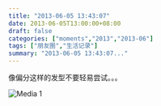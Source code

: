 ```yaml
---
title: "2013-06-05 13:43:07"
date: 2013-06-05T13:00:00+08:00
draft: false
categories: ["moments","2013","2013-06"]
tags: ["朋友圈","生活记录"]
summary: "2013-06-05 13:43:07..."
---
```


像偏分这样的发型不要轻易尝试。。。

![Media 1](/Moments/photos/2013-06-05/201306051343070.jpg)
